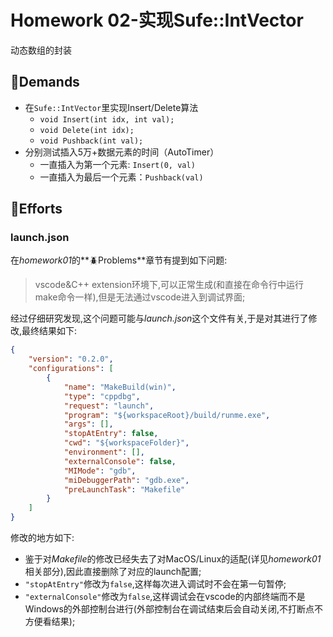 # Homework 02-实现Sufe::IntVector

动态数组的封装

## 📜Demands

- 在`Sufe::IntVector`里实现Insert/Delete算法
    - `void Insert(int idx, int val);`
    - `void Delete(int idx);`
    - `void Pushback(int val);`
- 分别测试插入5万+数据元素的时间（AutoTimer）
    - 一直插入为第一个元素: `Insert(0, val)`
    - 一直插入为最后一个元素：`Pushback(val)`

## 📝Efforts

### launch.json

在*homework01*的**🪲Problems**章节有提到如下问题:

> vscode&C++ extension环境下,可以正常生成(和直接在命令行中运行make命令一样),但是无法通过vscode进入到调试界面;

经过仔细研究发现,这个问题可能与*launch.json*这个文件有关,于是对其进行了修改,最终结果如下:

```json
{
    "version": "0.2.0",
    "configurations": [
        {
            "name": "MakeBuild(win)",
            "type": "cppdbg",
            "request": "launch",
            "program": "${workspaceRoot}/build/runme.exe",
            "args": [],
            "stopAtEntry": false,
            "cwd": "${workspaceFolder}",
            "environment": [], 
            "externalConsole": false,
            "MIMode": "gdb",
            "miDebuggerPath": "gdb.exe",
            "preLaunchTask": "Makefile"
        }
    ]
}
```

修改的地方如下:

- 鉴于对*Makefile*的修改已经失去了对MacOS/Linux的适配(详见*homework01*相关部分),因此直接删除了对应的launch配置;
- `"stopAtEntry"`修改为`false`,这样每次进入调试时不会在第一句暂停;
- `"externalConsole"`修改为`false`,这样调试会在vscode的内部终端而不是Windows的外部控制台进行(外部控制台在调试结束后会自动关闭,不打断点不方便看结果);

